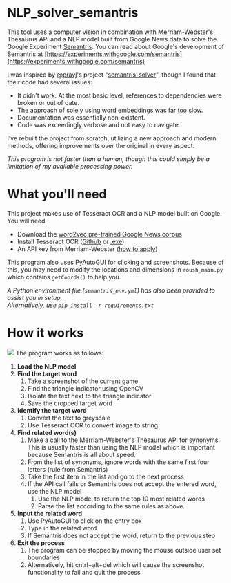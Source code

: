 # NLP_solver_semantris
This tool uses a computer vision in combination with Merriam-Webster's Thesaurus API and a NLP model built from Google News data to solve the Google Experiment [Semantris](https://research.google.com/semantris/). You can read about Google's development of Semantris at [https://experiments.withgoogle.com/semantris](https://experiments.withgoogle.com/semantris)


I was inspired by [@pravj](https://github.com/pravj)'s project "[semantris-solver](https://github.com/pravj/semantris-solver)", though I found that their code had several issues:
- It didn't work. At the most basic level, references to dependencies were broken or out of date.
- The approach of solely using word embeddings was far too slow.
- Documentation was essentially non-existent.
- Code was exceedingly verbose and not easy to navigate.

I’ve rebuilt the project from scratch, utilizing a new approach and modern methods, offering improvements over the original in every aspect.

*This program is not faster than a human, though this could simply be a limitation of my available processing power.* 

# What you'll need
This project makes use of Tesseract OCR and a NLP model built on Google. You will need
- Download the [word2vec pre-trained Google News corpus](https://github.com/karoush/NLP_solver_semantris/blob/master/process_graphic.png)
- Install Tesseract OCR ([Github](https://github.com/tesseract-ocr/tesseract) or [.exe](https://sourceforge.net/projects/tesseract-ocr/files/latest/download))
- An API key from Merriam-Webster ([how to apply](https://dictionaryapi.com/))

This program also uses PyAutoGUI for clicking and screenshots. Because of this, you may need to modify the locations and dimensions in ```roush_main.py``` which contains ```getCoords()``` to help you.

*A Python environment file (```semantris_env.yml```) has also been provided to assist you in setup. 
<br>Alternatively, use ```pip install -r requirements.txt```*

# How it works
![](https://github.com/karoush/NLP_solver_semantris/blob/master/process_graphic.png)
The program works as follows:
1. **Load the NLP model**
2. **Find the target word**
    1. Take a screenshot of the current game
	2. Find the triangle indicator using OpenCV
	3. Isolate the text next to the triangle indicator
	4. Save the cropped target word
3. **Identify the target word**
    1. Convert the text to greyscale
	2. Use Tesseract OCR to convert image to string
4. **Find related word(s)**
    1. Make a call to the Merriam-Webster's Thesaurus API for synonyms. This is usually faster than using the NLP model which is important because Semantris is all about speed.
	2. From the list of synonyms, ignore words with the same first four letters (rule from Semantris)
	3. Take the first item in the list and go to the next process 
	3. If the API call fails or Semantris does not accept the entered word, use the NLP model
	    1. Use the NLP model to return the top 10 most related words
		2. Parse the list according to the same rules as above.
5. **Input the related word**
    1. Use PyAutoGUI to click on the entry box
	2. Type in the related word 
	3. If Semantris does not accept the word, return to the previous step
6. **Exit the process**
    1. The program can be stopped by moving the mouse outside user set boundaries
	2. Alternatively, hit cntrl+alt+del which will cause the screenshot functionality to fail and quit the process
